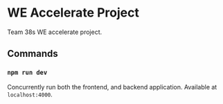 # WE Accelerate Project

Team 38s WE accelerate project.

## Commands

### `npm run dev`

Concurrently run both the frontend, and backend application. Available at `localhost:4000`.

